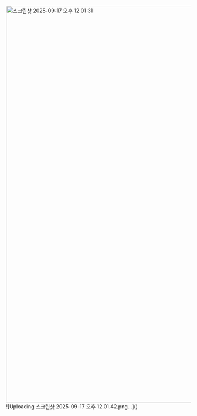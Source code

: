 <img width="1920" height="1080" alt="스크린샷 2025-09-17 오후 12 01 31" src="https://github.com/user-attachments/assets/afd88383-30cc-4f83-814c-feeefd54b202" />
![Uploading 스크린샷 2025-09-17 오후 12.01.42.png…]()
